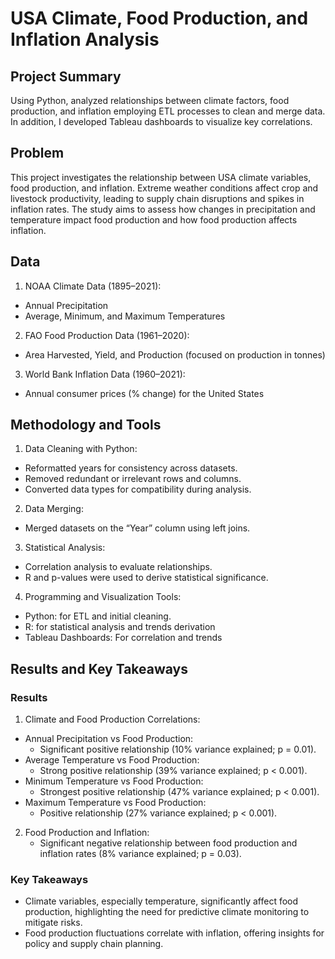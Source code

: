 # USA Climate, Food Production, and Inflation Analysis 

## Project Summary
Using Python, analyzed relationships between climate factors, food production, and inflation employing ETL processes to clean and merge data. In addition, I developed Tableau dashboards to visualize key correlations.

## Problem
This project investigates the relationship between USA climate variables, food production, and inflation. Extreme weather conditions affect crop and livestock productivity, leading to supply chain disruptions and spikes in inflation rates. The study aims to assess how changes in precipitation and temperature impact food production and how food production affects inflation.

## Data
1. NOAA Climate Data (1895–2021):
- Annual Precipitation
- Average, Minimum, and Maximum Temperatures
  
2. FAO Food Production Data (1961–2020):
- Area Harvested, Yield, and Production (focused on production in tonnes)
  
3. World Bank Inflation Data (1960–2021):
- Annual consumer prices (% change) for the United States

## Methodology and Tools

1. Data Cleaning with Python:
  - Reformatted years for consistency across datasets.
  - Removed redundant or irrelevant rows and columns.
  - Converted data types for compatibility during analysis.
2. Data Merging:
  - Merged datasets on the “Year” column using left joins.
3. Statistical Analysis:
  - Correlation analysis to evaluate relationships.
  - R and p-values were used to derive statistical significance.
4. Programming and Visualization Tools:
  - Python: for ETL and initial cleaning.
  - R: for statistical analysis and trends derivation
  - Tableau Dashboards: For correlation and trends 

## Results and Key Takeaways

### Results
1. Climate and Food Production Correlations:
- Annual Precipitation vs Food Production:
    - Significant positive relationship (10% variance explained; p = 0.01).
- Average Temperature vs Food Production:
    - Strong positive relationship (39% variance explained; p < 0.001).
- Minimum Temperature vs Food Production:
    - Strongest positive relationship (47% variance explained; p < 0.001).
- Maximum Temperature vs Food Production:
    - Positive relationship (27% variance explained; p < 0.001).
      
2. Food Production and Inflation:
    - Significant negative relationship between food production and inflation rates (8% variance explained; p = 0.03).

### Key Takeaways
- Climate variables, especially temperature, significantly affect food production, highlighting the need for predictive climate monitoring to mitigate risks.
- Food production fluctuations correlate with inflation, offering insights for policy and supply chain planning.

